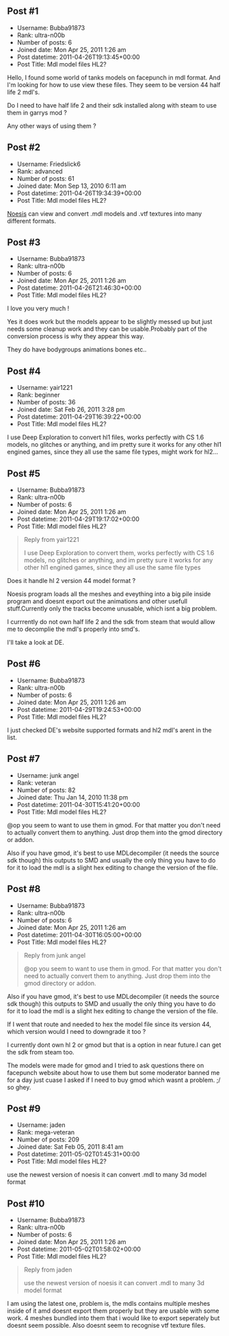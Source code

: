 ## Post #1
- Username: Bubba91873
- Rank: ultra-n00b
- Number of posts: 6
- Joined date: Mon Apr 25, 2011 1:26 am
- Post datetime: 2011-04-26T19:13:45+00:00
- Post Title: Mdl model files HL2?

Hello, I found some world of tanks models on facepunch in mdl format. And I'm looking for how to use view these files. They seem to be version 44 half life 2 mdl's.

Do I need to have half life 2 and their sdk installed along with steam to use them in garrys mod ? 

Any other ways of using them ?
## Post #2
- Username: Friedslick6
- Rank: advanced
- Number of posts: 61
- Joined date: Mon Sep 13, 2010 6:11 am
- Post datetime: 2011-04-26T19:34:39+00:00
- Post Title: Mdl model files HL2?

[Noesis](http://oasis.xentax.com/index.php?content=downloads) can view and convert .mdl models and .vtf textures into many different formats.
## Post #3
- Username: Bubba91873
- Rank: ultra-n00b
- Number of posts: 6
- Joined date: Mon Apr 25, 2011 1:26 am
- Post datetime: 2011-04-26T21:46:30+00:00
- Post Title: Mdl model files HL2?

I love you very much !

Yes it does work but the models appear to be slightly messed up but just needs some cleanup work and they can be usable.Probably part of the conversion process is why they appear this way.

They do have bodygroups animations bones etc..
## Post #4
- Username: yair1221
- Rank: beginner
- Number of posts: 36
- Joined date: Sat Feb 26, 2011 3:28 pm
- Post datetime: 2011-04-29T16:39:22+00:00
- Post Title: Mdl model files HL2?

I use Deep Exploration to convert hl1 files, works perfectly with CS 1.6 models, no glitches or anything, and im pretty sure it works for any other hl1 engined games, since they all use the same file types, might work for hl2...
## Post #5
- Username: Bubba91873
- Rank: ultra-n00b
- Number of posts: 6
- Joined date: Mon Apr 25, 2011 1:26 am
- Post datetime: 2011-04-29T19:17:02+00:00
- Post Title: Mdl model files HL2?

> Reply from yair1221
>
> I use Deep Exploration to convert them, works perfectly with CS 1.6 models, no glitches or anything, and im pretty sure it works for any other hl1 engined games, since they all use the same file types

Does it handle hl 2 version 44 model format ? 

Noesis program loads all the meshes and eveything into a big pile inside program and doesnt export out the animations and other usefull stuff.Currently only the tracks become unusable, which isnt a big problem.

I currrently do not own half life 2 and the sdk from steam that would allow me to decomplie the mdl's properly into smd's.

I'll take a look at DE.
## Post #6
- Username: Bubba91873
- Rank: ultra-n00b
- Number of posts: 6
- Joined date: Mon Apr 25, 2011 1:26 am
- Post datetime: 2011-04-29T19:24:53+00:00
- Post Title: Mdl model files HL2?

I just checked DE's website supported formats and hl2 mdl's arent in the list.
## Post #7
- Username: junk angel
- Rank: veteran
- Number of posts: 82
- Joined date: Thu Jan 14, 2010 11:38 pm
- Post datetime: 2011-04-30T15:41:20+00:00
- Post Title: Mdl model files HL2?

@op you seem to want to use them in gmod. For that matter you don't need to actually convert them to anything. Just drop them into the gmod directory or addon.

Also if you have gmod, it's best to use MDLdecompiler (it needs the source sdk though) this outputs to SMD and usually the only thing you have to do for it to load the mdl is a slight hex editing to change the version of the file.
## Post #8
- Username: Bubba91873
- Rank: ultra-n00b
- Number of posts: 6
- Joined date: Mon Apr 25, 2011 1:26 am
- Post datetime: 2011-04-30T16:05:00+00:00
- Post Title: Mdl model files HL2?

> Reply from junk angel
>
> @op you seem to want to use them in gmod. For that matter you don't need to actually convert them to anything. Just drop them into the gmod directory or addon.

Also if you have gmod, it's best to use MDLdecompiler (it needs the source sdk though) this outputs to SMD and usually the only thing you have to do for it to load the mdl is a slight hex editing to change the version of the file.

If I went that route and needed to hex the model file since its version 44, which version would I need to downgrade it too ?

I currently dont own hl 2 or gmod but that is a option in near future.I can get the sdk from steam too.

The models were made for gmod and I tried to ask questions there on facepunch website about how to use them but some moderator banned me for a day just cuase I asked if I need to buy gmod which wasnt a problem. ;/ so ghey.
## Post #9
- Username: jaden
- Rank: mega-veteran
- Number of posts: 209
- Joined date: Sat Feb 05, 2011 8:41 am
- Post datetime: 2011-05-02T01:45:31+00:00
- Post Title: Mdl model files HL2?

use the newest version of noesis it can convert .mdl to many 3d model format
## Post #10
- Username: Bubba91873
- Rank: ultra-n00b
- Number of posts: 6
- Joined date: Mon Apr 25, 2011 1:26 am
- Post datetime: 2011-05-02T01:58:02+00:00
- Post Title: Mdl model files HL2?

> Reply from jaden
>
> use the newest version of noesis it can convert .mdl to many 3d model format

I am using the latest one, problem is, the mdls contains multiple meshes inside of it amd doesnt export them properly but they are usable with some work.
4 meshes bundled into them that i would like to export seperately but doesnt seem possible. Also doesnt seem to recognise vtf texture files.
